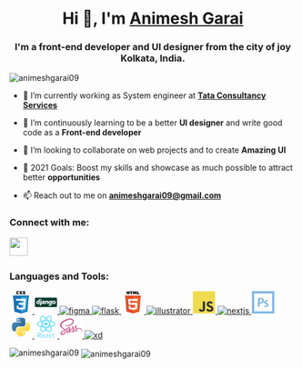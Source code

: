 <h1 align="center">Hi 👋, I'm <a href="https://animesh-designs.vercel.app/">Animesh Garai</a></h1>
<h3 align="center">I'm a front-end developer and UI designer from the city of joy Kolkata, India.</h3>

<p align="left"> <img src="https://komarev.com/ghpvc/?username=animeshgarai09&label=Profile%20views&color=0e75b6&style=flat" alt="animeshgarai09" /> </p>

- 🔭 I’m currently working as System engineer at **<a href="https://www.tcs.com/">Tata Consultancy Services</a>**

- 🌱 I’m continuously learning to be a better **UI designer** and write good code as a **Front-end developer**

- 👯 I’m looking to collaborate on web projects and to create **Amazing UI**

- 🥅 2021 Goals: Boost my skills and showcase as much possible to attract better **opportunities**

- 📫 Reach out to me on **animeshgarai09@gmail.com**

<h3 align="left">Connect with me:</h3>
<p align="left">
<a href="https://www.linkedin.com/in/animesh-garai-29a5251b4/" target="blank"><img height="32" width="32" src="https://unpkg.com/simple-icons@v5/icons/LinkedIn.svg" /></a>
</p>

<h3 align="left">Languages and Tools:</h3>
<p align="left"> <a href="https://www.w3schools.com/css/" target="_blank"> <img src="https://raw.githubusercontent.com/devicons/devicon/master/icons/css3/css3-original-wordmark.svg" alt="css3" width="40" height="40"/> </a> <a href="https://www.djangoproject.com/" target="_blank"> <img src="https://raw.githubusercontent.com/devicons/devicon/master/icons/django/django-original.svg" alt="django" width="40" height="40"/> </a> <a href="https://www.figma.com/" target="_blank"> <img src="https://www.vectorlogo.zone/logos/figma/figma-icon.svg" alt="figma" width="40" height="40"/> </a> <a href="https://flask.palletsprojects.com/" target="_blank"> <img src="https://www.vectorlogo.zone/logos/pocoo_flask/pocoo_flask-icon.svg" alt="flask" width="40" height="40"/> </a> <a href="https://www.w3.org/html/" target="_blank"> <img src="https://raw.githubusercontent.com/devicons/devicon/master/icons/html5/html5-original-wordmark.svg" alt="html5" width="40" height="40"/> </a> <a href="https://www.adobe.com/in/products/illustrator.html" target="_blank"> <img src="https://www.vectorlogo.zone/logos/adobe_illustrator/adobe_illustrator-icon.svg" alt="illustrator" width="40" height="40"/> </a> <a href="https://developer.mozilla.org/en-US/docs/Web/JavaScript" target="_blank"> <img src="https://raw.githubusercontent.com/devicons/devicon/master/icons/javascript/javascript-original.svg" alt="javascript" width="40" height="40"/> </a> <a href="https://nextjs.org/" target="_blank"> <img src="https://cdn.worldvectorlogo.com/logos/nextjs-3.svg" alt="nextjs" width="40" height="40"/> </a> <a href="https://www.photoshop.com/en" target="_blank"> <img src="https://raw.githubusercontent.com/devicons/devicon/master/icons/photoshop/photoshop-line.svg" alt="photoshop" width="40" height="40"/> </a> <a href="https://www.python.org" target="_blank"> <img src="https://raw.githubusercontent.com/devicons/devicon/master/icons/python/python-original.svg" alt="python" width="40" height="40"/> </a> <a href="https://reactjs.org/" target="_blank"> <img src="https://raw.githubusercontent.com/devicons/devicon/master/icons/react/react-original-wordmark.svg" alt="react" width="40" height="40"/> </a> <a href="https://sass-lang.com" target="_blank"> <img src="https://raw.githubusercontent.com/devicons/devicon/master/icons/sass/sass-original.svg" alt="sass" width="40" height="40"/> </a> <a href="https://www.adobe.com/products/xd.html" target="_blank"> <img src="https://cdn.worldvectorlogo.com/logos/adobe-xd.svg" alt="xd" width="40" height="40"/> </a> </p>

<p><img align="left" src="https://github-readme-stats.vercel.app/api/top-langs?username=animeshgarai09&show_icons=true&locale=en&layout=compact" alt="animeshgarai09" /></p>

<p>&nbsp;<img align="center" src="https://github-readme-stats.vercel.app/api?username=animeshgarai09&show_icons=true&locale=en" alt="animeshgarai09" /></p>
